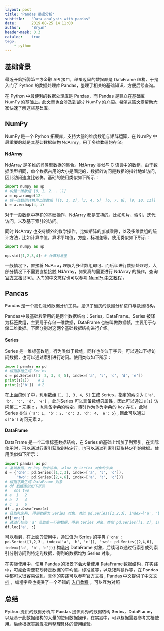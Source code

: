 ```yaml
---
layout: post
title: 'Pandas 数据分析'
subtitle:   "Data analysis with pandas"
date:       2019-08-25 14:11:00
author:     "Bryan"
header-mask: 0.3
catalog:    true
tags:
    - python
---
```


## 基础背景

最近开始折腾第三方金融 API 接口，结果返回的数据都是 DataFrame 结构，于是入门了 Python 的数据处理库 Pandas，整理了相关的基础知识，方便后续查询。

在 Python 中最便利的数据处理库是 Pandas，而 Pandas 是建立在基础库 NumPy 的基础上。此文章也会涉及到部分 NumPy 的介绍。希望这篇文章帮助大家快速了解这些基础库。

## NumPy

NumPy 是一个 Python 拓展库，支持大量的维度数组与矩阵运算，在 NumPy 中最重要的就是其基础数据结构 NdArray，用于多维数组的存储。

#### NdArray

NdArray 是多维的同类型数据的集合。NdArray 类似与 C 语言中的数组，由于数据类型相同，单个数据占用的大小是固定的，数据的访问是数据的指针地址访问，因此访问速度比较快。基础的使用类似如下所示：

```python
import numpy as np
# 构建一维数组 [0, 1, 2... 11]
a = np.arange(12)
# 将一维数组转换为二维数组 [[0, 1, 2], [3, 4, 5], [6, 7, 8], [9, 10, 11]]
b = a.reshap(4, 3)
```

对于一般数组中存在的基础操作，NdArray 都是支持的。比如切片，索引，迭代访问，以及基于索引的访问。

同时 NdArray 也支持额外的数学操作，比如矩阵的加减乘除，以及多维数组的统计方法，比如计算中值，算术平均值，方差，标准差等。使用类似如下所示：

```python
import numpy as np 
 
np.std([1,2,3,4]) # 计算标准差
```

一般情况下，直接将 NdArray 理解为多维数组即可。而后续进行数据处理时，大部分情况下不需要直接接触 NdArray，如果真的需要进行 NdArray 的操作，查询 [官方文档](https://www.numpy.org/devdocs/user/quickstart.html) 即可。入门的中文教程也可以参考 [NumPy 中文教程](https://www.runoob.com/numpy/numpy-tutorial.html) 。

## Pandas

Pandas 是一个高性能的数据分析工具。提供了遍历的数据分析接口与数据结构。

Pandas 中最基础和常用的是两个数据结构：Series，DataFrame。Series 被译为标签数组，主要用于存储一维数据，DataFrame 也被叫做数据帧，主要用于存储二维数据。下面分别对这两个基础数据结构进行介绍。

#### Series

Series 是一维标签数组，行为类似于数组，同样也类似于字典。可以通过下标访问数据，也可以通过索引进行访问。使用类似如下所示：

```python
import pandas as pd
# 根据数组生成 Series
s = pd.Series([1, 2, 3, 4, 5], index=['a', 'b', 'c', 'd', 'e'])
print(s[1])    # 2
print(s['b'])  # 2
```

在上面的例子中，利用数组 `[1, 2, 3, 4, 5]` 生成 Series，指定的索引为 `['a', 'b', 'c', 'd', 'e']` ，此时Series 可以具备数组的属性，因此可以通过 `s[1]` 访问第二个元素 `2` ，也具备字典的特定，索引作为作为字典的 key 存在，此时 Series 类似 `{'a': 1, 'b': 2, 'c': 3, 'd': 4, 'e': 5}` ,	因此可以通过 `s['b']` 访问元素 `2` 。

#### DataFrame

DataFrame 是一个二维标签数据结构，在 Series 的基础上增加了列索引。在实际使用时，可以通过行索引获取到特定行，也可以通过列索引获取特定列的数据。使用类似如下所示：

```python
import pandas as pd
# 基础数据，为 key 为字符串，value 为 Series 对象的字典
d = {'one': pd.Series([1,2,3], index=['a', 'b', 'c']), 
     'two': pd.Series([2,4,6], index=['a', 'b', 'c'])}
# 根据字典生成 DataFrame 对象
# df 数据类似如下所示
#   one two
# a  1   2
# b  2   4
# c  3   6
df = pd.DataFrame(d)
# 获取特定列, 得到数据为 Series 对象，类似 pd.Series([1,2,3], index=['a', 'b', 'c']
df['one'] 
# 通过行标签 'a' 获取第一行的数据，得到 Series 对象，类似 pd.Series([1, 2], index=['one', 'two'])
df.loc['a', :]
```

可以看到，在上面的使用中，通过值为 Series 的字典 `{'one': pd.Series([1,2,3], index=['a', 'b', 'c']), 'two': pd.Series([2,4,6], index=['a', 'b', 'c'])}` 构造出 DataFrame 对象，后续可以通过行索引或列索引分别访问到特定的数据，得到的数据均为 Series 对象。

在实际使用中，使用 Pandas 的场景下会大量使用 DataFrame 数据结构，在实践中，可能会需要获取特定数据的平均值，标准差等，以及矩阵操作等，在 Pandas 中都可以很容易做到。具体的实践可以参考[官方文档](https://pandas.pydata.org/pandas-docs/stable/) , Pandas 中文提供了[中文文档](https://www.pypandas.cn/docs/getting_started/) ，编程字典也提供了一个不错的 [入门教程](http://codingdict.com/article/8270) ，可以互为对照

## 总结

Python 提供的数据分析库 Pandas 提供优秀的数据结构 Series，DataFrame，以及基于此数据结构的大量的使用数据操作，在实践中，可以根据需要参考文档使用。后续根据实践情况再整理具体的使用经验。


